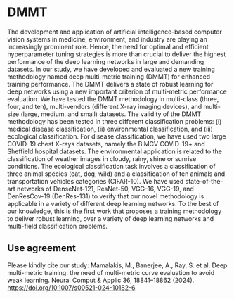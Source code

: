 # DMMT
The development and application of artificial intelligence-based computer vision systems in medicine, environment, and industry are playing an increasingly prominent role. Hence, the need for optimal and efficient hyperparameter tuning strategies is more than crucial to deliver the highest performance of the deep learning networks in large and demanding datasets. In our study, we have developed and evaluated a new training methodology named deep multi-metric training (DMMT) for enhanced training performance. The DMMT delivers a state of robust learning for deep networks using a new important criterion of multi-metric performance evaluation. We have tested the DMMT methodology in multi-class (three, four, and ten), multi-vendors (different X-ray imaging devices), and multi-size (large, medium, and small) datasets. The validity of the DMMT methodology has been tested in three different classification problems: (i) medical disease classification, (ii) environmental classification, and (iii) ecological classification. For disease classification, we have used two large COVID-19 chest X-rays datasets, namely the BIMCV COVID-19+ and Sheffield hospital datasets. The environmental application is related to the classification of weather images in cloudy, rainy, shine or sunrise conditions. The ecological classification task involves a classification of three animal species (cat, dog, wild) and a classification of ten animals and transportation vehicles categories (CIFAR-10). We have used state-of-the-art networks of DenseNet-121, ResNet-50, VGG-16, VGG-19, and DenResCov-19 (DenRes-131) to verify that our novel methodology is applicable in a variety of different deep learning networks. To the best of our knowledge, this is the first work that proposes a training methodology to deliver robust learning, over a variety of deep learning networks and multi-field classification problems.
## Use agreement
Please kindly cite our study: 
Mamalakis, M., Banerjee, A., Ray, S. et al. Deep multi-metric training: the need of multi-metric curve evaluation to avoid weak learning. Neural Comput & Applic 36, 18841–18862 (2024). 
https://doi.org/10.1007/s00521-024-10182-6

